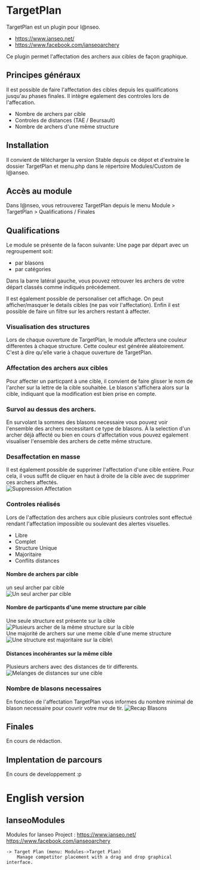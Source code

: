 
# TargetPlan
TargetPlan est un plugin pour I@nseo.
- https://www.ianseo.net/
- https://www.facebook.com/ianseoarchery 

Ce plugin permet l'affectation des archers aux cibles de façon graphique. 

## Principes généraux
Il est possible de faire l'affectation des cibles depuis les qualifications jusqu'au phases finales.
Il intègre egalement des controles lors de l'affecation.
- Nombre de archers par cible
- Controles de distances (TAE / Beursault)
- Nombre de archers d'une même structure

## Installation
Il convient de télécharger la version Stable depuis ce dépot et d'extraire le dossier TargetPlan et menu.php dans le répertoire Modules/Custom de I@anseo.

## Accès au module
Dans I@nseo, vous retrouverez TargetPlan depuis le menu Module > TargetPlan > Qualifications / Finales

## Qualifications
Le module se présente de la facon suivante:
Une page par départ avec un regroupement soit:
- par blasons
- par catégories

Dans la barre latéral gauche, vous pouvez retrouver les archers de votre départ classés comme indiqués précédement.

Il est également possible de personaliser cet affichage. On peut afficher/masquer le details cibles (ne pas voir l'affectation). 
Enfin il est possible de faire un filtre sur les archers restant à affecter.

### Visualisation des structures
Lors de chaque ouverture de TargetPlan, le module affectera une couleur differentes à chaque structure. Cette couleur est générée aléatoirement. C'est à dire qu'elle varie à chaque ouverture de TargetPlan.

### Affectation des archers aux cibles
Pour affecter un particpant à une cible, il convient de faire glisser le nom de l'archer sur la lettre de la cible souhaitée.
Le blason s'affichera alors sur la cible, indiquant que la modification est bien prise en compte. 

### Survol au dessus des archers. 
En survolant la sommes des blasons necessaire vous pouvez voir l'ensemble des archers necessitant ce type de blasons.
À la selection d'un archer déjà affecté ou bien en cours d'affectation vous pouvez egalement visualiser l'ensemble des archers de cette même structure.

### Desaffectation en masse
Il est également possible de supprimer l'affectation d'une cible entière. Pour cela, il vous suffit de cliquer en haut à droite de la cible avec de supprimer ces archers affectés.\
![Suppression Affectation](Docs\image-7.png)



### Controles réalisés
Lors de l'affectation des archers aux cible plusieurs controles sont effectué rendant l'affectation impossible ou soulevant des alertes visuelles.
- Libre
- Complet
- Structure Unique
- Majoritaire
- Conflits distances 

#### Nombre de archers par cible
un seul archer par cible\
![Un seul archer par cible](Docs\image-1.png)

#### Nombre de particpants d'une meme structure par cible
Une seule structure est présente sur la cible\
![Plusieurs archer de la même structure sur la cible](Docs\image-5.png)\
Une majorité de archers sur une meme cible d'une meme structure\
![Une structure est majoritaire sur la cible](Docs\image-3.png)\

#### Distances incohérantes sur la même cible
Plusieurs archers avec des distances de tir differents.\
![Melanges de distances sur une cible](Docs\image-4.png)

### Nombre de blasons necessaires
En fonction de l'affectation TargetPlan vous informes du nombre minimal de blason necessaire pour couvrir votre mur de tir.
![Recap Blasons](Docs\image-6.png)


## Finales
En cours de rédaction.

## Implentation de parcours
En cours de developpement :p

# English version
## IanseoModules
Modules for Ianseo Project :
https://www.ianseo.net/
https://www.facebook.com/ianseoarchery

	-> Target Plan (menu: Modules->Target Plan)
		Manage competitor placement with a drag and drop graphical interface.